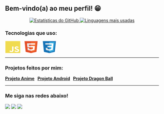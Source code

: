 ## Bem-vindo(a) ao meu perfil! 😁

<div align="center">
  <a href="https://github.com/IsmaelVas">
    <img height="180em" src="https://github-readme-stats.vercel.app/api?username=IsmaelVas&show_icons=true&theme=tokyonight&include_all_commits=true&count_private=true" alt="Estatísticas do GitHub"/>
    <img height="180em" src="https://github-readme-stats.vercel.app/api/top-langs/?username=IsmaelVas&layout=compact&langs_count=6&theme=tokyonight" alt="Linguagens mais usadas"/>
  </a>
  </div>

### Tecnologias que uso:
<div style="display: flex; gap: 10px;">
  <img align="center" alt="JavaScript" height="40" width="50" src="https://raw.githubusercontent.com/devicons/devicon/master/icons/javascript/javascript-plain.svg">
  <img align="center" alt="HTML" height="40" width="50" src="https://raw.githubusercontent.com/devicons/devicon/master/icons/html5/html5-original.svg">
  <img align="center" alt="CSS" height="40" width="50" src="https://raw.githubusercontent.com/devicons/devicon/master/icons/css3/css3-original.svg">
</div>

---

### Projetos feitos por mim:
<div style="display: flex; gap: 10px;">
  <a href="https://ismaelvas.github.io/html-css/modulo%201/desafios/desafio02/" target="_blank"><strong>Projeto Anime</strong></a>
  <a href="https://ismaelvas.github.io/projeto-android/" target="_blank"><strong>Projeto Android</strong></a>
  <a href="https://ismaelvas.github.io/projeto-dragon-ball/" target="_blank"><strong>Projeto Dragon Ball</strong></a>
</div>

---

### Me siga nas redes abaixo!
<div> 
  <a href="https://instagram.com/Ismael_Vas" target="_blank"><img src="https://img.shields.io/badge/-Instagram-%23E4405F?style=for-the-badge&logo=instagram&logoColor=white" target="_blank"></a>
  <a href="https://www.linkedin.com/in/ismael-felipe-de-paula-vas-39a420331" target="_blank"><img src="https://img.shields.io/badge/-LinkedIn-%230077B5?style=for-the-badge&logo=linkedin&logoColor=white" target="_blank"></a>
  <a href = "mailto:ismaelfelipedepaulavas@gmail.com"><img src="https://img.shields.io/badge/-Gmail-%23333?style=for-the-badge&logo=gmail&logoColor=white" target="_blank"></a>
</div>
